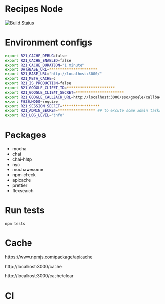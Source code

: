 # Recipes Node

[![Build Status](https://travis-ci.com/andrescanavesi/recetas-node-back.svg?branch=master)](https://travis-ci.com/andrescanavesi/recetas-node-back)

# Environment configs

```bash
export R21_CACHE_DEBUG=false
export R21_CACHE_ENABLED=false
export R21_CACHE_DURATION="1 minute"
export DATABASE_URL=**********************
export R21_BASE_URL="http://localhost:3000/"
export R21_META_CACHE=1
export R21_IS_PRODUCTION=false
export R21_GOOGLE_CLIENT_ID=**********************
export R21_GOOGLE_CLIENT_SECRET=**********************
export R21_GOOGLE_CALLBACK_URL=http://localhost:3000/sso/google/callback
export PGSSLMODE=require
export R21_SESSION_SECRET=*****************
export R21_ADMIN_SECRET=***************** ## to excute some admin tasks
export R21_LOG_LEVEL="info"
```

# Packages

-   mocha
-   chai
-   chai-hhtp
-   nyc
-   mochawesome
-   npm-check
-   apicache
-   prettier
-   flexsearch

# Run tests

`npm tests`

# Cache

https://www.npmjs.com/package/apicache

http://localhost:3000/cache

http://localhost:3000/cache/clear

# CI
